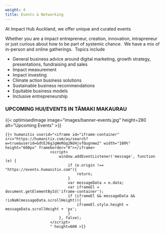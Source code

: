 ```yaml
---
weight: 4
title: Events & Networking
---
```

At Impact Hub Auckland, we offer unique and curated events 

Whether you are a impact entrepreneur, creation, innovation, intrapreneur or just curious about how to be part of systemic chance.  We have a mix of in-person and online gatherings.  Topics include

* General business advice around digital marketing, growth strategy, presentations, fundraising and sales
* Impact measurement
* Impact investing
* Climate action business solutions
* Sustainable business recommendations
* Equitable business models
* Inclusive entrepreneurship

### UPCOMING HUI/EVENTS IN TĀMAKI MAKAURAU

{{< optimisedImage image="images/banner-events.jpg" height=280          alt="Upcoming Events" >}}



```
{{< humanitix userid="<iframe id="iframe-container" src="https://humanitix.com/au/search?w=true&userid=GdtEJ6gJgWeRGg2Nd4jvfQugnmw2" width="100%" height="600px" frameborder="0"></iframe>
                    <script>
                        window.addEventListener('message', function (e) {
                            if (e.origin !== "https://events.humanitix.com"){
                                return;
                            }   
                            var messageData = e.data;
                            var iframeEl = document.getElementById('iframe-container');
                            if (iframeEl && messageData && !isNaN(messageData.scrollHeight)){
                                iframeEl.style.height = messageData.scrollHeight + 'px';
                            }
                        }, false);
                    </script>
                    " height=600 >}}
```
